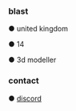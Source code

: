 ### blast
● united kingdom

● 14

● 3d modeller 

### contact
● [discord](https://discord.com/users/983763943518523392)
